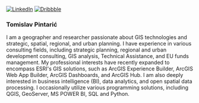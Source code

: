 
[![LinkedIn](https://img.shields.io/badge/LinkedIn-Profile-informational?style=flat&logo=linkedin&logoColor=white&color=0077B5)](https://www.linkedin.com/in/tomislav-pintari%C4%87/)
[![Dribbble](https://img.shields.io/badge/Dribbble-Follow%20%40your_username-orange?style=flat&logo=dribbble&logoColor=white&color=f67de7)](https://dribbble.com/ratio14)



### Tomislav Pintarić
I am a geographer and researcher passionate about GIS technologies and strategic, spatial, regional, and urban planning. I have experience in various consulting fields, including strategic planning, regional and urban development consulting, GIS analysis, Technical Assistance, and EU funds management.
My professional interests have recently expanded to encompass ESRI's GIS solutions, such as ArcGIS Experience Builder, ArcGIS Web App Builder, ArcGIS Dashboards, and ArcGIS Hub. I am also deeply interested in business intelligence (BI), data analytics, and open spatial data processing. I occasionally utilize various programming solutions, including QGIS, GeoServer, MS POWER BI, SQL and Python. 
<!--
**Tomislav14/Tomislav14** is a ✨ _special_ ✨ repository because its `README.md` (this file) appears on your GitHub profile.

Here are some ideas to get you started:

- 🔭 I’m currently working on ...
- 🌱 I’m currently learning ...
- 👯 I’m looking to collaborate on ...
- 🤔 I’m looking for help with ...
- 💬 Ask me about ...
- 📫 How to reach me: ...
- 😄 Pronouns: ...
- ⚡ Fun fact: ...
-->
